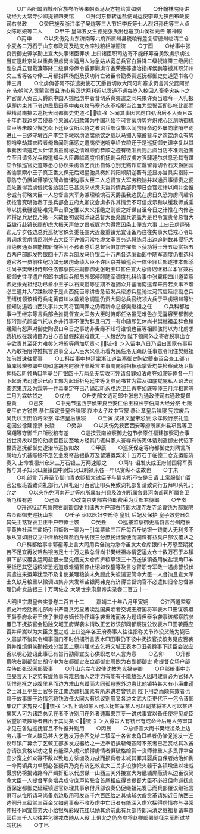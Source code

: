 <!-- { "loadSidebar": true } -->
　　○广西所属泗城州官族岑听等来朝贡马及方物给赏如例
　　○升翰林院侍讲胡经为太常寺少卿提督四夷馆
　　○升河东都转运盐使司运使李璋为狭西布政使司右参政
　　○癸巳旌表浙江孝子吴燧等三人节妇李氏等七人烈妇孙氏等三人贞女陈昭娘等二人
　　○甲午  皇第五女生德妃张氏出也遣京山侯崔元告  景神殿
　　○丙申
　　○以灾伤免山东济南等六府所属州县税粮有差复留德州临清二仓小麦各二万石于山东布政司及动支仓库钱粮相兼赈济
　　○丁酉
　　○给事中张良贵御史谭学勘上宣大失事诸臣罪状  上曰诸臣职司边寄不能纾筹奋勇致虏杀虏过当宜逮赴京处以重典但虏尚未遁用人为急姑从宽总兵官白爵降二级祝雄降三级闲住副总兵云冒戴濂等降二级俱停俸令戴罪剿虏守备荣泰等逮治指挥侯鹏等禠其职知州文三省等各夺俸二月都指挥杨彪及获功阵亡诸臣令勘奏赏巡抚都御史史道楚书各夺俸三月
　　○北虏俺答阿不孩遣夷使石天爵旨切款大同阳和塞求贡言其父諰阿郎在  先朝常入贡蒙赏赉且许市易汉达两利近以贡道不通每岁入掠因人畜多灾疾卜之神官谓入贡吉天爵原中国人掠居虏中者昔切系真夷遣之同来果许贡当趣令一人归报伊即约束其下令边民垦田塞中夷众牧马塞外永不相犯当饮血为盟誓否即徒帐比鄙而纵精骑南掠去巡抚大同都御史史道＜锍-釒＞闻其事因言虏自弘治后不入贡且四十年而我边岁苦侵暴今果诚心归款其为中国利殆不可言苐虏势方炽戎心叵测防御机宜臣等未敢少懈乞亟下廷臣议所以侍之者诏兵部议集以闻虏侍命边外屡向墩哨卒词进止一日邀守墩百户李宝下墩以虏酒席他饮之载以马拥入俺酋营与之欢饮虏众有势掠哨卒劫其衣粮者俺酋闻则痛惩之遣夷使送哨卒给衣粮还于是巡抚御史谭学复以其事奏因请速定大计谓虏虽诡秘之情难顺而恭顺之迹有徵准贡则后虞当防不准则近害立至且请多发兵粮遣知兵大臣趣临调度相机抚剿兵部议虏方强肆遽尔求息恐其有谋宜令镇巡官史道等悉心协议果虏酋乞贡出自诚心别无黠诈宜覊留肯切令石天爵回营省谕湏索小王子真正番文保无后艰星驰具奏如其阳顺阴逆著有迹显亦当具实指陈一意防守仍置如谭学议简命谙谏边事大臣二人总督宣大军务粮饷并以通贡事情责之便宜处置得旨虏侵扰各边猖狂已甚突来求贡夫岂其情兵部仍即日会官定计以闻并会推忠诚有将略大臣一人总督宣大军务兼理粮饷石天爵虽我边民在虏日久恐为虏间趣令抚按官究明驰奏于是兵部会五府九卿议会虏多诈其情贡不可信或示和以缓我师或乘隙以扰我疆诡秘难凭声击靡定惟以大义拒绝之则彼之奸谋自沮今日之计惟在内修选帅将足兵足食乃第一义故臣初议拟添设总督大臣处置兵饷盖为是也令宜责令总督大臣趣行赴镇长顾却虑大振天声使之畏威豚方为得策因条上便宜六事  上曰丑虏绎骚迄无宁岁各边总兵巡抚官殊负委任宣大近畿重镇尤宜谨备乃往往失事大启戎心令却假词求贡虏情叵测差去大臣不许循习常格虚文塞责务选将练兵出边追剿数其侵犯大罪绝彼通贡果能擒斩俺答阿不孩者总兵总督官俱加异擢部下获功将士升五级赏银五百两户部即发帑银四十万两兵部发马价银二十万两各选廉勤郎中随军调度仍推选科道官各一员前往纪功如无破虏奇绩大臣不许回京并镇巡官一体坐罪兵部遂推本部添注尚书樊继祖侍郎任洛都察院左副都御史张珩王□甚任宣大总督诏继祖以本官兼右都御史往寻遣户部郎中胡岳兵部员外郎傅颐随军调度礼科给事中张翼翔四川道监察御史张光祖纪功已酋小王子以石天爵等愆期不返拥众并塞而南遣谍来告若贡事不谐必三道并入尽蹂秋稼于是山西抚臣陈讲告急诏发兵绥游兵星驰过河策应延绥副总兵王缙统领该镇奇兵屯黄甫川以备紧急调遣仍责大同总兵官统领大兵于平虏朔州等处预知防遏若山西失事并大同将官同罪之仍輙新命总督樊继祖之任
　　○兵科都给事中王继宗等言兵部会推提督宣大军务大臣时侍郎任洛虽无难色亦无喜容至都御史张珩则抗颜盛气托以乡井行事不便为辞且曰万一有命随即乞休尚书樊继祖虽辞色稍缓颇有怨声对御史陶谟曰今日之事劫非夤缘不知将谁恨也臣等相顾骇愕以为北虏求我机权在我诸臣乃甘心首鼠假辞避难竟无一人毅然为  陛下领阃外之寄者脱事出仓卒欲责其至死力难矣乞将珩等痛加切责＜锍-釒＞入留中八日乃诏曰国家有事用人乃敢拒阻停推抗言避事全无人臣大义张珩着为民任洛无踊跃任事意令闲住樊继祖如前旨速往受事
　　○工科给事中林廷坣浙江道监察御史陶钦夔奉诏会查工部节慎库钱粮参郎中周如底胡尧时徐泮廖希言主事周南翁相相承掌管均失检察武功卫指挥杨起昕领角□羊基台厂银四十万两全无实收可凭请各罪如法命夺如底等俸各一月下起昕法司逮治已而工部为起昕祈免廷坣等复参尚书甘为霖及如底党庇私人诏法司查究果连及为霖等一并具奏定夺已乃谪起昕永戍边卫且再夺如底等俸三月泮相南等二月为霖姑贷之
　　○戊戌
　　○升吏部文选司郎中张忠为通政使司右通政提督誊黄
　　○己亥
　　○中元节遣西宁侯宋良臣安仁伯王桓长宁伯周大经分祭  七陵安平伯方锐祭  恭仁康定景皇帝陵寝  哀冲太子坟中官祭  恭让章皇后陵寝  宪宗废后吴氏坟玉田伯蒋荣祭  孝洁皇后陵寝
　　○壬寅  成祖文皇帝忌辰  永孝殿行祭礼遣定国公徐延德祭  长陵
　　○癸卯
　　○以灾伤免狭西西安等府所属州县巩昌等卫凤翔等守御千户所税粮有差
　　○巡按云南监察御史包节参原任福建按察司佥事钱世贤故以臣论劾禠官臣初至地方经其门辄紏家人詈辱有伤宪体请别遣御史代诏下世贤巡抚都御史逮治节巡按如故
　　○甲辰
　　○巡抚保定等府都御史刘隅言所属地方饥甚赈银不足乞急发帑盐银数万及留漕运粟米十五万石于临德二仓支运赈济奏入  上命发德州仓米三万石银三万两速赈之
　　○丙午  诏发庆成王府辅国将军表檞与其子知火□豦镇国中尉知火□剌禄米各一年以贪纵不法故也
　　○丁未
　　○礼部言  万寿圣节御门青衣贬损太过臣子与情实所不安是日请  上常服御门百官公服班首致词礼部行八拜礼诏可百官止叩头免致词礼部复请致词行五拜叩头礼乃允之
　　○以灾伤免河南开封等府所属各州县及汝州所属各县河南都司所属各卫所屯粮有差
　　○己酉
　　○改南京吏部右侍郎费采为兵部右侍郎
　　○辛亥
　　○升巡抚辽东察院右副都御史刘储秀为户部右侍郎大理寺左寺丞曹铣为都察院右佥都御史巡抚山东
　　○壬子  诏以医妇李氏侍  皇妣  后妃及保护  皇子效劳日久其失主铭锦衣卫正千户带俸世袭
　　○癸丑
　　○巡按监察御史高崶言台州府长亭黄岩杜渎三盐场引目额数一票为一引每票盐三百斤每百斤纳银一钱商人无利多不乐从宜如旧议立中津桥税每盐百斤纳银三分庶民灶皆便而国课有益矣户部议覆从之
　　○户科都给事中郭鋆等上言大同用兵刍饷为急今虽发太仓库银四十万恐至期犹苦不足宜再发帑盐银务足七十万之数总督尚书樊继祖亦请穵运太仓十数万石于本镇俱下部议覆各运司盐银未至先借支太仓库折粮草银三十万送该镇备用俟盐银角□羊至抵还其穵运粮米恐远道艰难请暂停止诏如议鋆等及言总督职专军政一遇虏警设伏调遣往来运筹犹恐不及复使兼理粮饷未免顾此失彼请更简命大臣一人督饷且宣大军士久缺月粮重以徵调四集非大发帑盐银两弗克有济得旨督饷官不必遣如旧令总督兼理仍命发盐银三十万两佐之
大明世宗肃皇帝实录卷二百五十一


大明世宗肃皇帝实录卷二百五十二
　　嘉靖二十年八月甲寅朔
　　○江西道监察御史叶经劾奏礼部尚书严嵩贪污显著渎乱国典顷者交城王府国将军表木□田谋袭祖王爵泰府永寿王庶子惟燱与嫡长孙怀熺争袭重贿而各为题请但泰争袭事该都察院参覆已下抚按官会勘独交城王府谋袭未请改正乞敕该部同都察院公议表木□田袭爵应否并斥嵩以为大臣贪墨之戒  上曰迩年各王府奏事人往往指称关节诈没货贿为毙已久屡禁不悛其令缉事衙门不时侦捕所言表木□田事仍下彼中抚按官按核务见应否袭爵并惟燱俱俟勘报处分嵩因上章辩理求去乞将交城王表木□田袭爵事下廷臣会议应否以明心迹诏此事已有旨行勘卿宜安心供职勿以人言为意
　　○乙卯
　　○升都察院右副都御史胡守中为左都御史左佥都御史周煦为右副都御史  命提督仓场户部左侍郎张汉回部管事
　　○升山东左布政使沈教为光禄寺卿
　　○户部给事中苏应旻言天下之势有缓急事有难易而人之才力有能有不能故圣人因时建事必为官择人切惟巡抚之设腹里易而边方难山东缓而大同孤悬塞外边患比他镇特甚大有小廉曲谨之士耳且平生士官多在江南边疆机宜素有所未讲若曾铣则  陛下用之而颇有效者也熟于故事练于边情乞将铣改任大同大有徐议别用又各边文武大臣更代不一乞令该部集议广求隽良＜锍-釒＞名上请如某人可以抚某军某人可以副某将某人可以某路援某人可为诸路总见在者不许别用在外者速取来京专一讲求事宜以备任使将见虎臣宿望加铣数等者自出于其间矣＜锍-釒＞入得旨大有铣已有成命今后用人务审其才见在各边巡抚官且不许推升别用
　　○丙辰
　　○总督宣大尚书樊继祖条上边务六事一宣大缺马甚大乞选发万余匹兑给二镇军士各省未角□羊者仍催促驰发一近议每镇广募余丁乞敕工部多发戎器给之一近奉诏擒斩俺答阿不孩者已定赏格其次酋亦请议赏格以劝之复有能深入虏穴侦得虏情者俱破格给赏一丧师律重人多畏罪幸全宜少宽之如众寡不敌以致地方杀卤及力战而损兵者未减其罪其婴兵自保者始治如例一今两镇兵力单弱必张疑兵乃克有济乞敕宣大三关多设旗帜火器于各镇墩堡以壮威慑虏仍榜揭诸路令严缉奸细以代虏谋一山西三关外接宣大为畿辅屏蔽请从边臣议简命大臣一人提督军务增兵戍守庶声势联合首尾相应得旨提督大臣不必设但命巡抚山西保定都御史延绥镇巡官综理其事余付兵部议奏仍促继祖先发已而兵部覆议继祖言俱可从惟所请马尚备京边取用可发四千六百匹给之其擒斩次酋赏革请如近日陕西三边例升三级赏三百金又如通事夜不收及虏中亡归者有能深入虏穴探得虏情亦与寻常传报不同宜量劳大小给银牌彩叚花红以励其余前此有兵部侍郎冯清之继祖复请率京营兵三千人以往并乞赐戎衣随从人役  上俱允之仍命参将赵卿部署随征京军所过禁勿扰民
　　○丁巳

